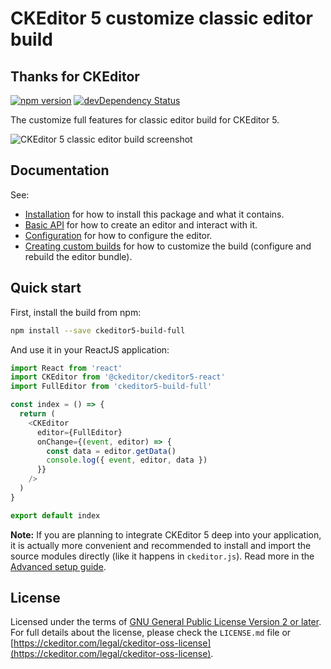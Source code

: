 CKEditor 5 customize classic editor build
========================================

## Thanks for CKEditor
[![npm version](https://badge.fury.io/js/ckeditor5-build-full.svg)](https://badge.fury.io/js/ckeditor5-build-full)
[![devDependency Status](https://david-dm.org/ckeditor/ckeditor5-build-classic/dev-status.svg)](https://david-dm.org/ckeditor/ckeditor5-build-classic?type=dev)

The customize full features for classic editor build for CKEditor 5.

![CKEditor 5 classic editor build screenshot](https://69653.cdn.cke-cs.com/koJQDPDGL6GPN5JawfAb/images/9249665bcd70ba2f08782496313e6cf32c196223d1bf5943.png)

## Documentation

See:

* [Installation](https://ckeditor.com/docs/ckeditor5/latest/builds/guides/integration/installation.html) for how to install this package and what it contains.
* [Basic API](https://ckeditor.com/docs/ckeditor5/latest/builds/guides/integration/basic-api.html) for how to create an editor and interact with it.
* [Configuration](https://ckeditor.com/docs/ckeditor5/latest/builds/guides/integration/configuration.html) for how to configure the editor.
* [Creating custom builds](https://ckeditor.com/docs/ckeditor5/latest/builds/guides/development/custom-builds.html) for how to customize the build (configure and rebuild the editor bundle).

## Quick start

First, install the build from npm:

```bash
npm install --save ckeditor5-build-full
```

And use it in your ReactJS application:

```js
import React from 'react'
import CKEditor from '@ckeditor/ckeditor5-react'
import FullEditor from 'ckeditor5-build-full'

const index = () => {
  return (
    <CKEditor
      editor={FullEditor}
      onChange={(event, editor) => {
        const data = editor.getData()
        console.log({ event, editor, data })
      }}
    />
  )
}

export default index
```

**Note:** If you are planning to integrate CKEditor 5 deep into your application, it is actually more convenient and recommended to install and import the source modules directly (like it happens in `ckeditor.js`). Read more in the [Advanced setup guide](https://ckeditor.com/docs/ckeditor5/latest/builds/guides/integration/advanced-setup.html).

## License

Licensed under the terms of [GNU General Public License Version 2 or later](http://www.gnu.org/licenses/gpl.html). For full details about the license, please check the `LICENSE.md` file or [https://ckeditor.com/legal/ckeditor-oss-license](https://ckeditor.com/legal/ckeditor-oss-license).
